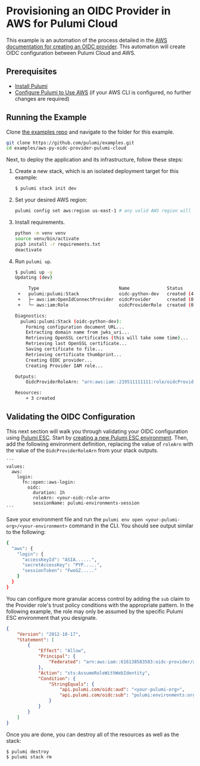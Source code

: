 # Provisioning an OIDC Provider in AWS for Pulumi Cloud

This example is an automation of the process detailed in the [AWS documentation for creating an OIDC provider](https://docs.aws.amazon.com/IAM/latest/UserGuide/id_roles_providers_create_oidc.html). This automation will create OIDC configuration between Pulumi Cloud and AWS.

## Prerequisites

* [Install Pulumi](https://www.pulumi.com/docs/get-started/install/)
* [Configure Pulumi to Use AWS](https://www.pulumi.com/docs/intro/cloud-providers/aws/setup/) (if your AWS CLI is configured, no further changes are required)

## Running the Example

Clone [the examples repo](https://github.com/pulumi/examples/tree/master/aws-py-oidc-provider) and navigate to the folder for this example.

```bash
git clone https://github.com/pulumi/examples.git
cd examples/aws-py-oidc-provider-pulumi-cloud
```

Next, to deploy the application and its infrastructure, follow these steps:

1. Create a new stack, which is an isolated deployment target for this example:

    ```bash
    $ pulumi stack init dev
    ```

1. Set your desired AWS region:

    ```bash
    pulumi config set aws:region us-east-1 # any valid AWS region will work
    ```

1. Install requirements.

    ```bash
    python -m venv venv
    source venv/bin/activate
    pip3 install -r requirements.txt
    deactivate
    ```

1. Run `pulumi up`. 

    ```bash
    $ pulumi up -y
    Updating (dev)
    
         Type                              Name              Status              Info
     +   pulumi:pulumi:Stack               oidc-python-dev   created (4s)        8 messages
     +   ├─ aws:iam:OpenIdConnectProvider  oidcProvider      created (0.78s)     
     +   └─ aws:iam:Role                   oidcProviderRole  created (0.75s)     
    
    Diagnostics:
      pulumi:pulumi:Stack (oidc-python-dev):
        Forming configuration document URL...
        Extracting domain name from jwks_uri...
        Retrieving OpenSSL certificates (this will take some time)...
        Retrieving last OpenSSL certificate...
        Saving certificate to file...
        Retrieving certificate thumbprint...
        Creating OIDC provider...
        Creating Provider IAM role...
    
    Outputs:
        OidcProviderRoleArn: "arn:aws:iam::219511111111:role/oidcProviderRole-c368d93"
    
    Resources:
        + 3 created
    ```
## Validating the OIDC Configuration

This next section will walk you through validating your OIDC configuration using [Pulumi ESC](https://www.pulumi.com/docs/pulumi-cloud/esc/). Start by [creating a new Pulumi ESC environment](https://www.pulumi.com/docs/pulumi-cloud/esc/get-started/#create-an-environment). Then, add the following environment definition, replacing the value of `roleArn` with the value of the `OidcProviderRoleArn` from your stack outputs.

    ```
    values:
      aws:
        login:
          fn::open::aws-login:
            oidc:
              duration: 1h
              roleArn: <your-oidc-role-arn>
              sessionName: pulumi-environments-session
    ```

Save your environment file and run the `pulumi env open <your-pulumi-org>/<your-environment>` command in the CLI. You should see output similar to the following:

```bash
{
  "aws": {
    "login": {
      "accessKeyId": "ASIA......",
      "secretAccessKey": "PYP.....",
      "sessionToken": "FwoGZ....."
    }
  }
}
```

You can configure more granular access control by adding the `sub` claim to the Provider role's trust policy conditions with the appropriate pattern. In the following example, the role may only be assumed by the specific Pulumi ESC environment that you designate.

```json
{
    "Version": "2012-10-17",
    "Statement": [
        {
            "Effect": "Allow",
            "Principal": {
                "Federated": "arn:aws:iam::616138583583:oidc-provider/api.pulumi.com/oidc"
            },
            "Action": "sts:AssumeRoleWithWebIdentity",
            "Condition": {
                "StringEquals": {
                    "api.pulumi.com/oidc:aud": "<your-pulumi-org>",
                    "api.pulumi.com/oidc:sub": "pulumi:environments:org:<your-pulumi-org>:env:<your-environment-name>"
                }
            }
        }
    ]
}
```
Once you are done, you can destroy all of the resources as well as the stack:

```bash
$ pulumi destroy
$ pulumi stack rm
```
